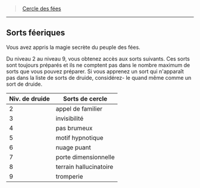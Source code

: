 ﻿---
!GenericItem
Name: Sorts féeriques
Id: druid_fairies_hd.md#sorts-féeriques
ParentLink: druid_fairies_hd.md#cercle-des-fées
ParentName: Cercle des fées
NameLevel: 2
Attributes:
  Name: Sorts féeriques
  Markdown: >+
    ## <!--Name-->Sorts féeriques<!--/Name-->


    Vous avez appris la magie secrète du peuple des fées.


    Du niveau 2 au niveau 9, vous obtenez accès aux sorts suivants. Ces sorts sont toujours préparés et ils ne comptent pas dans le nombre maximum de sorts que vous pouvez préparer. Si vous apprenez un sort qui n'apparaît pas dans la liste de sorts de druide, considérez- le quand même comme un sort de druide.


    |Niv. de druide|Sorts de cercle|

    |---|---|

    |2|appel de familier|

    |3|invisibilité|

    |4|pas brumeux|

    |5|motif hypnotique|

    |6|nuage puant|

    |7|porte dimensionnelle|

    |8|terrain hallucinatoire|

    |9|tromperie|

AttributesDictionary: >+
  Name: Sorts féeriques

  Markdown: >+

    ## <!--Name-->Sorts féeriques<!--/Name-->





    Vous avez appris la magie secrète du peuple des fées.





    Du niveau 2 au niveau 9, vous obtenez accès aux sorts suivants. Ces sorts sont toujours préparés et ils ne comptent pas dans le nombre maximum de sorts que vous pouvez préparer. Si vous apprenez un sort qui n'apparaît pas dans la liste de sorts de druide, considérez- le quand même comme un sort de druide.





    |Niv. de druide|Sorts de cercle|



    |---|---|



    |2|appel de familier|



    |3|invisibilité|



    |4|pas brumeux|



    |5|motif hypnotique|



    |6|nuage puant|



    |7|porte dimensionnelle|



    |8|terrain hallucinatoire|



    |9|tromperie|



---
> [Cercle des fées](hd_druid_fairies.md)

---

## Sorts féeriques

Vous avez appris la magie secrète du peuple des fées.

Du niveau 2 au niveau 9, vous obtenez accès aux sorts suivants. Ces sorts sont toujours préparés et ils ne comptent pas dans le nombre maximum de sorts que vous pouvez préparer. Si vous apprenez un sort qui n'apparaît pas dans la liste de sorts de druide, considérez- le quand même comme un sort de druide.

|Niv. de druide|Sorts de cercle|
|---|---|
|2|appel de familier|
|3|invisibilité|
|4|pas brumeux|
|5|motif hypnotique|
|6|nuage puant|
|7|porte dimensionnelle|
|8|terrain hallucinatoire|
|9|tromperie|

